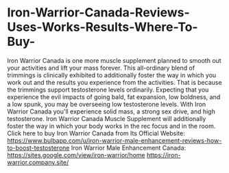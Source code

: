 # Iron-Warrior-Canada-Reviews-Uses-Works-Results-Where-To-Buy-
Iron Warrior Canada is one more muscle supplement planned to smooth out your activities and lift your mass forever. This all-ordinary blend of trimmings is clinically exhibited to additionally foster the way in which you work out and the results you experience from the activities. That is because the trimmings support testosterone levels ordinarily. Expecting that you experience the evil impacts of going bald, fat expansion, low boldness, and a low spunk, you may be overseeing low testosterone levels. With Iron Warrior Canada you'll experience solid mass, a strong sex drive, and high testosterone. Iron Warrior Canada Muscle Supplement will additionally foster the way in which your body works in the rec focus and in the room. Click here to buy Iron Warrior Canada from Its Official Website: https://www.bulbapp.com/u/iron-warrior-male-enhancement-reviews-how-to-boost-testosterone  Iron Warrior Male Enhancement Canada: https://sites.google.com/view/iron-warrior/home  https://iron-warrior.company.site/
